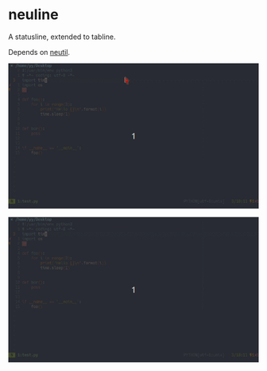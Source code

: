 # neuline

A statusline, extended to tabline.

Depends on [neutil](https://github.com/Neur1n/dotfiles/blob/master/neovim/pack/neur1n/start/neutil).

![](neustl.gif)

![](neutal.gif)
